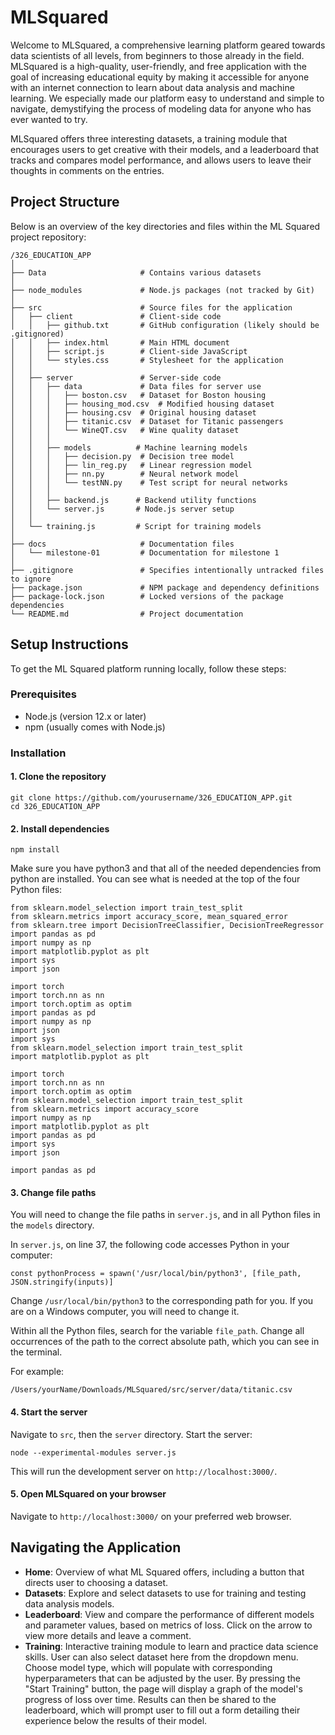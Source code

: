 # MLSquared

Welcome to MLSquared, a comprehensive learning platform geared towards data scientists of all levels, from beginners to those already in the field. MLSquared is a high-quality, user-friendly, and free application with the goal of increasing educational equity by making it accessible for anyone with an internet connection to learn about data analysis and machine learning. We especially made our platform easy to understand and simple to navigate, demystifying the process of modeling data for anyone who has ever wanted to try.  

MLSquared offers three interesting datasets, a training module that encourages users to get creative with their models, and a leaderboard that tracks and compares model performance, and allows users to leave their thoughts in comments on the entries. 

## Project Structure

Below is an overview of the key directories and files within the ML Squared project repository:
```
/326_EDUCATION_APP
│
├── Data                     # Contains various datasets
│
├── node_modules             # Node.js packages (not tracked by Git)
│
├── src                      # Source files for the application
│   ├── client               # Client-side code
│   │   ├── github.txt       # GitHub configuration (likely should be .gitignored)
│   │   ├── index.html       # Main HTML document
│   │   ├── script.js        # Client-side JavaScript
│   │   └── styles.css       # Stylesheet for the application
│   │
│   ├── server               # Server-side code
│   │   ├── data             # Data files for server use
│   │   │   ├── boston.csv   # Dataset for Boston housing
│   │   │   ├── housing_mod.csv  # Modified housing dataset
│   │   │   ├── housing.csv  # Original housing dataset
│   │   │   ├── titanic.csv  # Dataset for Titanic passengers
│   │   │   └── WineQT.csv   # Wine quality dataset
│   │   │
│   │   ├── models          # Machine learning models
│   │   │   ├── decision.py  # Decision tree model
│   │   │   ├── lin_reg.py   # Linear regression model
│   │   │   ├── nn.py        # Neural network model
│   │   │   └── testNN.py    # Test script for neural networks
│   │   │
│   │   ├── backend.js      # Backend utility functions
│   │   └── server.js       # Node.js server setup
│   │
│   └── training.js         # Script for training models
│
├── docs                     # Documentation files
│   └── milestone-01         # Documentation for milestone 1
│
├── .gitignore               # Specifies intentionally untracked files to ignore
├── package.json             # NPM package and dependency definitions
├── package-lock.json        # Locked versions of the package dependencies
└── README.md                # Project documentation

```

## Setup Instructions

To get the ML Squared platform running locally, follow these steps:

### Prerequisites

- Node.js (version 12.x or later)
- npm (usually comes with Node.js)

### Installation

#### 1. Clone the repository

```
git clone https://github.com/yourusername/326_EDUCATION_APP.git
cd 326_EDUCATION_APP

```

#### 2. Install dependencies

```
npm install
```

Make sure you have python3 and that all of the needed dependencies from python are installed. You can see what is needed at the top of the four Python files:

```
from sklearn.model_selection import train_test_split
from sklearn.metrics import accuracy_score, mean_squared_error
from sklearn.tree import DecisionTreeClassifier, DecisionTreeRegressor
import pandas as pd
import numpy as np
import matplotlib.pyplot as plt
import sys
import json
```

```
import torch
import torch.nn as nn
import torch.optim as optim
import pandas as pd
import numpy as np
import json
import sys
from sklearn.model_selection import train_test_split
import matplotlib.pyplot as plt
```

```
import torch
import torch.nn as nn
import torch.optim as optim
from sklearn.model_selection import train_test_split
from sklearn.metrics import accuracy_score
import numpy as np
import matplotlib.pyplot as plt
import pandas as pd
import sys
import json
```

```
import pandas as pd
```


#### 3. Change file paths

You will need to change the file paths in `server.js`, and in all Python files in the `models` directory. 

In `server.js`, on line 37, the following code accesses Python in your computer:

```
const pythonProcess = spawn('/usr/local/bin/python3', [file_path, JSON.stringify(inputs)]
```

Change `/usr/local/bin/python3` to the corresponding path for you. If you are on a Windows computer, you will need to change it. 


Within all the Python files, search for the variable `file_path`. Change all occurrences of the path to the correct absolute path, which you can see in the terminal.

For example:

```
/Users/yourName/Downloads/MLSquared/src/server/data/titanic.csv
```

#### 4. Start the server

Navigate to `src`, then the `server` directory. Start the server:

```
node --experimental-modules server.js
```

This will run the development server on `http://localhost:3000/`. 

#### 5. Open MLSquared on your browser

Navigate to `http://localhost:3000/` on your preferred web browser. 


## Navigating the Application

- **Home**: Overview of what ML Squared offers, including a button that directs user to choosing a dataset.
- **Datasets**: Explore and select datasets to use for training and testing data analysis models.
- **Leaderboard**: View and compare the performance of different models and parameter values, based on metrics of loss. Click on the arrow to view more details and leave a comment. 
- **Training**: Interactive training module to learn and practice data science skills. User can also select dataset here from the dropdown menu. Choose model type, which will populate with corresponding hyperparameters that can be adjusted by the user. By pressing the "Start Training" button, the page will display a graph of the model's progress of loss over time. Results can then be shared to the leaderboard, which will prompt user to fill out a form detailing their experience below the results of their model. 
